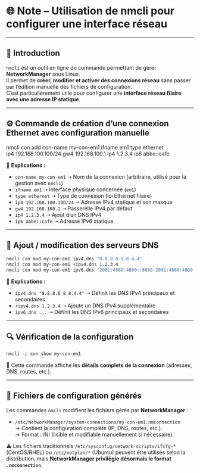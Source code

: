 # 🌐 Note – Utilisation de **nmcli** pour configurer une interface réseau

---

## 📖 Introduction
`nmcli` est un outil en ligne de commande permettant de gérer **NetworkManager** sous Linux.  
Il permet de **créer, modifier et activer des connexions réseau** sans passer par l’édition manuelle des fichiers de configuration.  
C’est particulièrement utile pour configurer une **interface réseau filaire avec une adresse IP statique**.

---

## ⚙️ Commande de création d’une connexion Ethernet avec configuration manuelle

nmcli con add con-name my-con-em1 ifname em1 type ethernet \
  ip4 192.168.100.100/24 gw4 192.168.100.1 ip4 1.2.3.4 ip6 abbe::cafe

📌 **Explications :**
- `con-name my-con-em1` ➝ Nom de la connexion (arbitraire, utilisé pour la gestion avec `nmcli`)
- `ifname em1` ➝ Interface physique concernée (`em1`)
- `type ethernet` ➝ Type de connexion (ici Ethernet filaire)
- `ip4 192.168.100.100/24` ➝ Adresse IPv4 statique et son masque
- `gw4 192.168.100.1` ➝ Passerelle IPv4 par défaut
- `ip4 1.2.3.4` ➝ Ajout d’un DNS IPv4
- `ip6 abbe::cafe` ➝ Adresse IPv6 statique

---

## 📑 Ajout / modification des serveurs DNS

```bash
nmcli con mod my-con-em1 ipv4.dns "8.8.8.8 8.8.4.4"  
nmcli con mod my-con-em1 +ipv4.dns 1.2.3.4  
nmcli con mod my-con-em1 ipv6.dns "2001:4860:4860::8888 2001:4860:4860::8844"  
```

📌 **Explications :**
- `ipv4.dns "8.8.8.8 8.8.4.4"` ➝ Définit les DNS IPv4 principaux et secondaires
- `+ipv4.dns 1.2.3.4` ➝ Ajoute un DNS IPv4 supplémentaire
- `ipv6.dns ...` ➝ Définit les DNS IPv6 principaux et secondaires

---

## 🔍 Vérification de la configuration

```bash
nmcli -p con show my-con-em1  
```
📌 Cette commande affiche les **détails complets de la connexion** (adresses, DNS, routes, etc.).

---

## 📂 Fichiers de configuration générés

Les commandes `nmcli` modifient les fichiers gérés par **NetworkManager** :  

- `/etc/NetworkManager/system-connections/my-con-em1.nmconnection`  
  → Contient la configuration complète (IP, DNS, routes, etc.).  
  → Format : INI (lisible et modifiable manuellement si nécessaire).  

⚠️ Les fichiers traditionnels `/etc/sysconfig/network-scripts/ifcfg-*` (CentOS/RHEL) ou `/etc/netplan/*` (Ubuntu) peuvent être utilisés selon la distribution, mais **NetworkManager privilégie désormais le format `.nmconnection`**.
